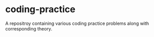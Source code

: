 # coding-practice
A repositroy containing various coding practice problems along with corresponding theory.
